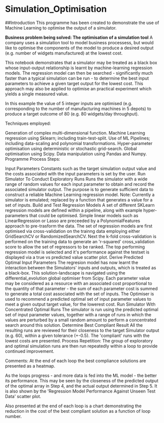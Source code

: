 # Simulation_Optimisation

##Introduction
This programme has been created to demonstrate the use of Machine Learning to optimise the output of a simulator.

**Business problem being solved: The optimisation of a simulation tool**
A company uses a simulation tool to model business processess, but would like to optimise the components of the model to produce a desired output (e.g. number of widgets manufactured) at the lowest cost.

This notebook demonstrates that a simulator may be treated as a black box whose input-output relationship is learnt by machine-learning regression models.
The regression model can then be searched - significantly much faster than a typical simulation can be run - to determine the best input parameters to achieve a given target output for the lowest cost. This approach may also be applied to optimise an practical experiment which yields a single measured value.

In this example the value of 5 integer inputs are optimised (e.g. corresponding to the number of manufacturing machines in 5 depots) to produce a target outcome of 80 (e.g. 80 widgets/day throughput).

Techniques employed:

Generation of complex multi-dimensional function.
Machine Learning regression using Sklearn; including train-test-split.
Use of ML Pipelines; including data-scaling and polynomial transformations.
Hyper-parameter optimisation using deterministic or stochastic grid-search.
Global optimisation using Scipy.
Data manipulation using Pandas and Numpy.
Programme Process Steps:

Input Parameters
Constants such as the target simulation output value and the costs associated with the input parameters is set by the user.
Run Simulator To Conduct Exploratory Runs
Runs the simulator with a wide range of random values for each input parameter to obtain and record the associated simulator output.
The purpose is to generate sufficient data to construct a reliable Machine Learning regression model.
Note: Currently a simulator is emulated; replaced by a function that generates a value for a set of inputs.
Build and Test Regression Models
A set of different SKLearn regression models are defined within a pipeline, along with example hyper-parameters that could be optimised. Simple linear models such as LinearRegression or Lasso are preceeded by a PolynomialFeatures approach to pre-trasform the data.
The set of regression models are first optimised via cross-validation on the trainng data employing either GridSearchCV or RandomizedSearchCV.
Next the k-fold cross-validation is performed on the training data to generate an 'r-squared' cross_validation score to allow the set of regressors to be ranked.
The top performing regression model is selected and it's performance against the testset is displayed via a true vs predicted value scatter plot.
Derive Predicted Optimal Input Parameters
The regresion model has now learnt the interaction between the Simulators' inputs and outputs, which is treated as a black-box. This solution-landscape is navigated using the differential_evolution global optimiser from Scipy. Each parameter value may be considered as a resource with an associated cost proportional to the quantity of that parameter - the sum of each parameter cost is summed to generate a total cost associated with the set of inputs. The Optimiser is used to recommend a predicted optimal set of input parameter values to meet a given output target value, for the lowerest cost.
Run Simulator With Concentrated Optimal Runs
The simulator is run using the predicted optimal set of input parameter values, together with a range of runs in which the values are perturbed by a small random amount to perform a concentrated search around this solution.
Determine Best Compliant Result
All the resulting runs are reviewed for their closeness to the target Simulator output (e.g. 60), within a given tolerance (+-0.5). The 'compliant' runs with the lowest costs are presented.
Process Repetition:
The group of exploratory and optimal simulation runs are then run repeatedly within a loop to provide continued improvement.

Comments:
At the end of each loop the best compliance solutions are presented as a heatmap.

As the loops progress - and more data is fed into the ML model - the better its performance. This may be seen by the closeness of the predicted output of the optimal array in Step 4, and the actual output determined in Step 5. It is also shown by the 'Regression Model Performance Against Unseen Test Data' scatter plot.

Also presented at the end of each loop is a chart demonstrating the reduction in the cost of the best compliant solution as a function of loop number.
